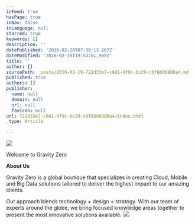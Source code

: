 ```yaml
---
inFeed: true
hasPage: true
inNav: false
inLanguage: null
starred: true
keywords: []
description: ''
datePublished: '2016-02-20T07:30:13.267Z'
dateModified: '2016-02-19T19:53:51.908Z'
title: ''
author: []
sourcePath: _posts/2016-02-19-722d33e7-c601-4f9c-bc29-c0f860b800a4.md
published: true
authors: []
publisher:
  name: null
  domain: null
  url: null
  favicon: null
url: 722d33e7-c601-4f9c-bc29-c0f860b800a4/index.html
_type: Article

---
```

![](https://the-grid-user-content.s3-us-west-2.amazonaws.com/87a98a9a-9c1a-44b2-aaf6-6a736fcfd39e.png)

Welcome to Gravity Zero

**About Us**

Gravity Zero is a global boutique that specializes in creating Cloud, Mobile and Big Data solutions tailored to deliver the highest impact to our amazing clients.

Our approach blends technology + design + strategy. With our team of experts around the globe, we bring focused knowledge areas together to present the most innovative solutions available.
![](https://the-grid-user-content.s3-us-west-2.amazonaws.com/b90908d3-a30c-457e-b94b-f8c89e569238.png)